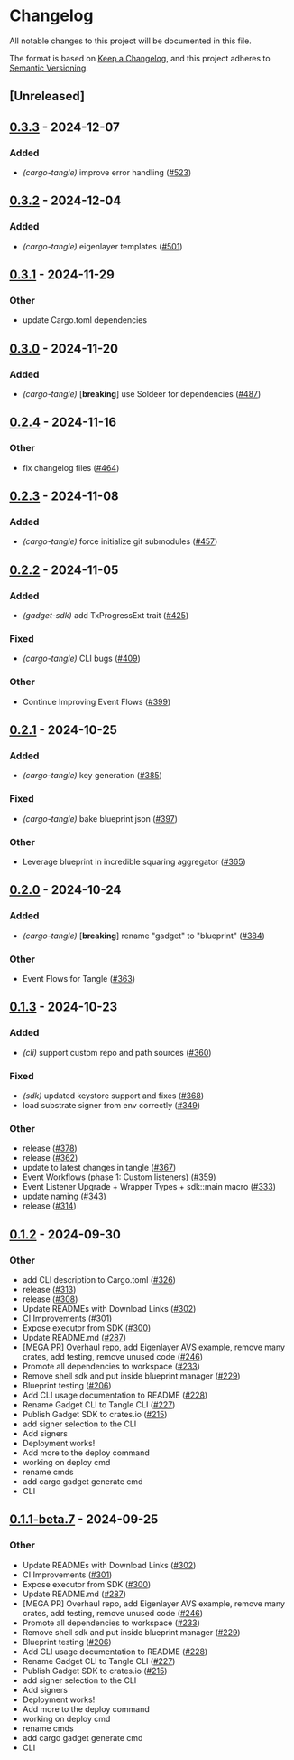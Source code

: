 # Changelog

All notable changes to this project will be documented in this file.

The format is based on [Keep a Changelog](https://keepachangelog.com/en/1.0.0/),
and this project adheres to [Semantic Versioning](https://semver.org/spec/v2.0.0.html).

## [Unreleased]

## [0.3.3](https://github.com/tangle-network/gadget/compare/cargo-tangle-v0.3.2...cargo-tangle-v0.3.3) - 2024-12-07

### Added

- *(cargo-tangle)* improve error handling ([#523](https://github.com/tangle-network/gadget/pull/523))

## [0.3.2](https://github.com/tangle-network/gadget/compare/cargo-tangle-v0.3.1...cargo-tangle-v0.3.2) - 2024-12-04

### Added

- *(cargo-tangle)* eigenlayer templates ([#501](https://github.com/tangle-network/gadget/pull/501))

## [0.3.1](https://github.com/tangle-network/gadget/compare/cargo-tangle-v0.3.0...cargo-tangle-v0.3.1) - 2024-11-29

### Other

- update Cargo.toml dependencies

## [0.3.0](https://github.com/tangle-network/gadget/compare/cargo-tangle-v0.2.4...cargo-tangle-v0.3.0) - 2024-11-20

### Added

- *(cargo-tangle)* [**breaking**] use Soldeer for dependencies ([#487](https://github.com/tangle-network/gadget/pull/487))

## [0.2.4](https://github.com/tangle-network/gadget/compare/cargo-tangle-v0.2.3...cargo-tangle-v0.2.4) - 2024-11-16

### Other

- fix changelog files ([#464](https://github.com/tangle-network/gadget/pull/464))

## [0.2.3](https://github.com/tangle-network/gadget/compare/cargo-tangle-v0.2.2...cargo-tangle-v0.2.3) - 2024-11-08

### Added

- *(cargo-tangle)* force initialize git submodules ([#457](https://github.com/tangle-network/gadget/pull/457))

## [0.2.2](https://github.com/tangle-network/gadget/compare/cargo-tangle-v0.2.1...cargo-tangle-v0.2.2) - 2024-11-05

### Added

- *(gadget-sdk)* add TxProgressExt trait ([#425](https://github.com/tangle-network/gadget/pull/425))

### Fixed

- *(cargo-tangle)* CLI bugs ([#409](https://github.com/tangle-network/gadget/pull/409))

### Other

- Continue Improving Event Flows ([#399](https://github.com/tangle-network/gadget/pull/399))

## [0.2.1](https://github.com/tangle-network/gadget/compare/cargo-tangle-v0.2.0...cargo-tangle-v0.2.1) - 2024-10-25

### Added

- *(cargo-tangle)* key generation ([#385](https://github.com/tangle-network/gadget/pull/385))

### Fixed

- *(cargo-tangle)* bake blueprint json ([#397](https://github.com/tangle-network/gadget/pull/397))

### Other

- Leverage blueprint in incredible squaring aggregator ([#365](https://github.com/tangle-network/gadget/pull/365))

## [0.2.0](https://github.com/tangle-network/gadget/compare/cargo-tangle-v0.1.3...cargo-tangle-v0.2.0) - 2024-10-24

### Added

- *(cargo-tangle)* [**breaking**] rename "gadget" to "blueprint" ([#384](https://github.com/tangle-network/gadget/pull/384))

### Other

- Event Flows for Tangle ([#363](https://github.com/tangle-network/gadget/pull/363))

## [0.1.3](https://github.com/tangle-network/gadget/compare/cargo-tangle-v0.1.2...cargo-tangle-v0.1.3) - 2024-10-23

### Added

- *(cli)* support custom repo and path sources ([#360](https://github.com/tangle-network/gadget/pull/360))

### Fixed

- *(sdk)* updated keystore support and fixes ([#368](https://github.com/tangle-network/gadget/pull/368))
- load substrate signer from env correctly ([#349](https://github.com/tangle-network/gadget/pull/349))

### Other

- release ([#378](https://github.com/tangle-network/gadget/pull/378))
- release ([#362](https://github.com/tangle-network/gadget/pull/362))
- update to latest changes in tangle ([#367](https://github.com/tangle-network/gadget/pull/367))
- Event Workflows (phase 1: Custom listeners) ([#359](https://github.com/tangle-network/gadget/pull/359))
- Event Listener Upgrade + Wrapper Types + sdk::main macro ([#333](https://github.com/tangle-network/gadget/pull/333))
- update naming ([#343](https://github.com/tangle-network/gadget/pull/343))
- release ([#314](https://github.com/tangle-network/gadget/pull/314))

## [0.1.2](https://github.com/tangle-network/gadget/releases/tag/cargo-tangle-v0.1.2) - 2024-09-30

### Other

- add CLI description to Cargo.toml ([#326](https://github.com/tangle-network/gadget/pull/326))
- release ([#313](https://github.com/tangle-network/gadget/pull/313))
- release ([#308](https://github.com/tangle-network/gadget/pull/308))
- Update READMEs with Download Links ([#302](https://github.com/tangle-network/gadget/pull/302))
- CI Improvements ([#301](https://github.com/tangle-network/gadget/pull/301))
- Expose executor from SDK ([#300](https://github.com/tangle-network/gadget/pull/300))
- Update README.md ([#287](https://github.com/tangle-network/gadget/pull/287))
- [MEGA PR] Overhaul repo, add Eigenlayer AVS example, remove many crates, add testing, remove unused code ([#246](https://github.com/tangle-network/gadget/pull/246))
- Promote all dependencies to workspace ([#233](https://github.com/tangle-network/gadget/pull/233))
- Remove shell sdk and put inside blueprint manager ([#229](https://github.com/tangle-network/gadget/pull/229))
- Blueprint testing ([#206](https://github.com/tangle-network/gadget/pull/206))
- Add CLI usage documentation to README ([#228](https://github.com/tangle-network/gadget/pull/228))
- Rename Gadget CLI to Tangle CLI ([#227](https://github.com/tangle-network/gadget/pull/227))
- Publish Gadget SDK to crates.io ([#215](https://github.com/tangle-network/gadget/pull/215))
- add signer selection to the CLI
- Add signers
- Deployment works!
- Add more to the deploy command
- working on deploy cmd
- rename cmds
- add cargo gadget generate cmd
- CLI

## [0.1.1-beta.7](https://github.com/tangle-network/gadget/releases/tag/cargo-tangle-v0.1.1-beta.7) - 2024-09-25

### Other

- Update READMEs with Download Links ([#302](https://github.com/tangle-network/gadget/pull/302))
- CI Improvements ([#301](https://github.com/tangle-network/gadget/pull/301))
- Expose executor from SDK ([#300](https://github.com/tangle-network/gadget/pull/300))
- Update README.md ([#287](https://github.com/tangle-network/gadget/pull/287))
- [MEGA PR] Overhaul repo, add Eigenlayer AVS example, remove many crates, add testing, remove unused code ([#246](https://github.com/tangle-network/gadget/pull/246))
- Promote all dependencies to workspace ([#233](https://github.com/tangle-network/gadget/pull/233))
- Remove shell sdk and put inside blueprint manager ([#229](https://github.com/tangle-network/gadget/pull/229))
- Blueprint testing ([#206](https://github.com/tangle-network/gadget/pull/206))
- Add CLI usage documentation to README ([#228](https://github.com/tangle-network/gadget/pull/228))
- Rename Gadget CLI to Tangle CLI ([#227](https://github.com/tangle-network/gadget/pull/227))
- Publish Gadget SDK to crates.io ([#215](https://github.com/tangle-network/gadget/pull/215))
- add signer selection to the CLI
- Add signers
- Deployment works!
- Add more to the deploy command
- working on deploy cmd
- rename cmds
- add cargo gadget generate cmd
- CLI
